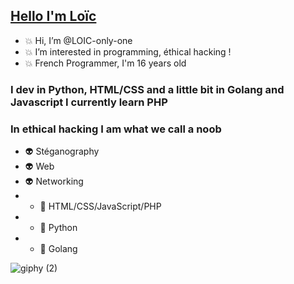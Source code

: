<h2><u>Hello I'm Loïc</u></h2>

- 💥 Hi, I’m @LOIC-only-one
- 💥 I’m interested in programming, éthical hacking !
- 💥 French Programmer, I'm 16 years old

<h3>I dev in Python, HTML/CSS and a little bit in Golang and Javascript I currently learn PHP</h3>
<h3>In ethical hacking I am what we call a noob</h3>

- 👽 Stéganography   
- 👽 Web             
- 👽 Networking     
- - 🌟 HTML/CSS/JavaScript/PHP
- - 🌟 Python
- - 🌟 Golang
<!---
LOIC-only-one/LOIC-only-one is a ✨ special ✨ repository because its `README.md` (this file) appears on your GitHub profile.
You can click the Preview link to take a look at your changes.
--->

![giphy (2)](https://user-images.githubusercontent.com/75929039/115109160-6dacdc80-9f74-11eb-82cc-31ac85798586.gif)
